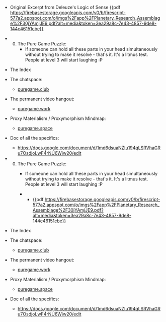 - Original Excerpt from Deleuze's Logic of Sense
{{pdf  https://firebasestorage.googleapis.com/v0/b/firescript-577a2.appspot.com/o/imgs%2Fapp%2FPlanetary_Research_Assemblage%2F30jYAmjJE9.pdf?alt=media&token=3ea29a8c-7e43-4857-9de8-144c46151cbe}}

- 0. The Pure Game Puzzle:
	 - If someone can hold all these parts in your head simultaneously without trying to make it resolve - that's it. It's a litmus test. People at level 3 will start laughing :P

- The Index

- The chatspace:
	 - [puregame.club](http://puregame.club)

- The permanent video hangout:
	 - [puregame.work](http://www.puregame.work)

- Proxy Materialism / Proxymorphism Mindmap:
	 - [puregame.space](https://miro.com/app/board/o9J_lYt7dNk=/)

- Doc of all the specifics:
	 - https://docs.google.com/document/d/1md6dsuaNZIu194qLSRVhaGRu7OsdjoLwF4rNU6Wiw20/edit

- 0. The Pure Game Puzzle:
	 - If someone can hold all these parts in your head simultaneously without trying to make it resolve - that's it. It's a litmus test. People at level 3 will start laughing :P

	 - 
		 - {{pdf  https://firebasestorage.googleapis.com/v0/b/firescript-577a2.appspot.com/o/imgs%2Fapp%2FPlanetary_Research_Assemblage%2F30jYAmjJE9.pdf?alt=media&token=3ea29a8c-7e43-4857-9de8-144c46151cbe}}

- The Index

- The chatspace:
	 - [puregame.club](http://puregame.club)

- The permanent video hangout:
	 - [puregame.work](http://www.puregame.work)

- Proxy Materialism / Proxymorphism Mindmap:
	 - [puregame.space](https://miro.com/app/board/o9J_lYt7dNk=/)

- Doc of all the specifics:
	 - https://docs.google.com/document/d/1md6dsuaNZIu194qLSRVhaGRu7OsdjoLwF4rNU6Wiw20/edit

